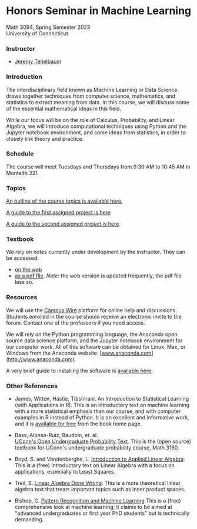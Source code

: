 # Honors Seminar in Machine Learning

Math 3094, Spring Semester 2023<br>
University of Connecticut<br>

### Instructor

- [Jeremy Teitelbaum](mailto:jeremy.teitelbaum@uconn.edu)


### Introduction

The interdisciplinary field known as Machine Learning or Data Science draws
together techniques from computer science, mathematics, and statistics to 
extract meaning from data.  In this course, we will discuss some of the
essential mathematical ideas in this field.  

While our focus will be on the role of Calculus, Probability, and Linear Algebra,
we will introduce computational techniques using Python and the Jupyter notebook
environment, and some ideas from statistics, in order to closely link theory
and practice.

### Schedule

The course will meet Tuesdays and Thursdays from 9:30 AM to 10:45 AM in Monteith 321. 

### Topics

[An outline of the course topics is available here.](topics.md)

[A guide to the first assigned project is here](project.md)

[A guide to the second assigned project is here](project2.md)

### Textbook

We rely on notes currently under development by the instructor.  They can be accessed:

- [on the web](https://jeremy9959.net/Mathematics-for-Machine-Learning)
- [as a pdf file](Lectures-on-Machine-Learning.pdf). *Note:* the web version is updated frequently, the pdf file less so.

### Resources

We will use the [Campus Wire](http://campuswire.com)  platform for online help and discussions.
Students enrolled in the course should receive an electronic invite to the forum. Contact one
of the professors if you need access.  

We will rely on the Python programming language, the Anaconda open source
data science platform, and the Jupyter notebook environment for our computer
work.  All of this software can be obtained for Linux, Mac, or Windows
from the Anaconda website: [www.anaconda.com](http://www.anaconda.com).

A very brief guide to installing the software is [available here](installing.md).


### Other References 


- James, Witten, Hastie, Tibshirani.  An Introduction to Statistical Learning (with Applications
in R).  This is an introductory text on machine learning with a more statistical emphasis
than our course, and with computer examples in R instead of Python.  It is an excellent
and informative work, and it is [available for free](https://statlearning.com/) from the book home page.

- Bass, Alonso-Ruiz, Baudoin, et. al.  
[UConn's Open Undergraduate Probability Text](https://probability.oer.math.uconn.edu/3160-oer/).  This is the (open source) textbook for UConn's undergraduate probability course, Math 3160.

- Boyd, S. and Vandenberghe, L. [Introduction to Applied Linear Algebra](https://web.stanford.edu/~boyd/vmls/).
This is a (free) introductory text on Linear Algebra with a focus on applications, especially to Least Squares.

- Treil, S. [Linear Algebra Done Wrong](https://www.math.brown.edu/streil/papers/LADW/LADW.html). This is
a more theoretical linear algebra text that treats important topics such as inner product spaces.

- Bishop, C. [Pattern Recognition and Machine Learning](https://www.microsoft.com/en-us/research/people/cmbishop/prml-book/) This is a (free) comprehensive look at machine learning; it claims to be aimed at "advanced undergraduates
or first year PhD students" but is technically demanding.








